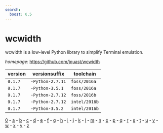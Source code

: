 ```yaml
---
search:
  boost: 0.5
---
```

# wcwidth

wcwidth is a low-level Python library to simplify Terminal emulation.

*homepage*: <https://github.com/jquast/wcwidth>

version | versionsuffix | toolchain
--------|---------------|----------
``0.1.7`` | ``-Python-2.7.11`` | ``foss/2016a``
``0.1.7`` | ``-Python-3.5.1`` | ``foss/2016a``
``0.1.7`` | ``-Python-2.7.12`` | ``foss/2016b``
``0.1.7`` | ``-Python-2.7.12`` | ``intel/2016b``
``0.1.7`` | ``-Python-3.5.2`` | ``intel/2016b``

[0](../0/index.md) - [a](../a/index.md) - [b](../b/index.md) - [c](../c/index.md) - [d](../d/index.md) - [e](../e/index.md) - [f](../f/index.md) - [g](../g/index.md) - [h](../h/index.md) - [i](../i/index.md) - [j](../j/index.md) - [k](../k/index.md) - [l](../l/index.md) - [m](../m/index.md) - [n](../n/index.md) - [o](../o/index.md) - [p](../p/index.md) - [q](../q/index.md) - [r](../r/index.md) - [s](../s/index.md) - [t](../t/index.md) - [u](../u/index.md) - [v](../v/index.md) - [w](../w/index.md) - [x](../x/index.md) - [y](../y/index.md) - [z](../z/index.md)

